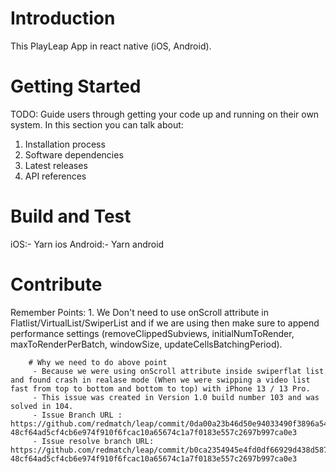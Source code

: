# Introduction
This PlayLeap App in react native (iOS, Android).

# Getting Started
TODO: Guide users through getting your code up and running on their own system. In this section you can talk about:
1.	Installation process
2.	Software dependencies
3.	Latest releases
4.	API references

# Build and Test
 iOS:- Yarn ios
 Android:- Yarn android

# Contribute
Remember Points:
    1. We Don't need to use onScroll attribute in Flatlist/VirtualList/SwiperList and if we are using then make sure to append performance settings (removeClippedSubviews, initialNumToRender, maxToRenderPerBatch, windowSize, updateCellsBatchingPeriod).

        # Why we need to do above point
         - Because we were using onScroll attribute inside swiperflat list and found crash in realase mode (When we were swipping a video list fast from top to bottom and bottom to top) with iPhone 13 / 13 Pro.
         - This issue was created in Version 1.0 build number 103 and was solved in 104.
         - Issue Branch URL : https://github.com/redmatch/leap/commit/0da00a23b46d50e94033490f3896a54531325462#diff-48cf64ad5cf4cb6e974f910f6fcac10a65674c1a7f0183e557c2697b997ca0e3
         - Issue resolve branch URL: https://github.com/redmatch/leap/commit/b0ca2354945e4fd0df66929d438d587bc9c8eb7e#diff-48cf64ad5cf4cb6e974f910f6fcac10a65674c1a7f0183e557c2697b997ca0e3